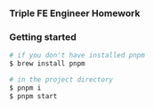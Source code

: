 ### Triple FE Engineer Homework

### Getting started

```bash
# if you don't have installed pnpm
$ brew install pnpm
```

```bash
# in the project directory
$ pnpm i
$ pnpm start
```


